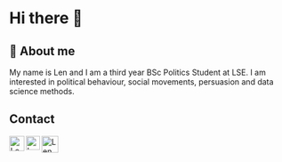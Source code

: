 # Hi there 👋

## 👨 About me  

My name is Len and I am a third year BSc Politics Student at LSE. I am interested in political behaviour, social movements, persuasion and data science methods.

## Contact


<a href="https://twitter.com/len_metson">
  <img align="left" alt="Len Metson's Twitter Profile" width="27px" 
       src="https://upload.wikimedia.org/wikipedia/sco/thumb/9/9f/Twitter_bird_logo_2012.svg/172px-Twitter_bird_logo_2012.svg.png" />
</a>

<a href="https://www.linkedin.com/in/lenmetson">
  <img align="left" alt="Len Metson's LinkedIN profile" width="25px" src="https://upload.wikimedia.org/wikipedia/commons/thumb/c/ca/LinkedIn_logo_initials.png/240px-LinkedIn_logo_initials.png" />
</a>

<a href="mailto:lennardmetson@gmail.com">
  <img align="left" alt="Len Metson's Email" width="30px" src="https://upload.wikimedia.org/wikipedia/commons/thumb/2/2e/723-e-mail-2.svg/512px-723-e-mail-2.svg.png" />
</a>
